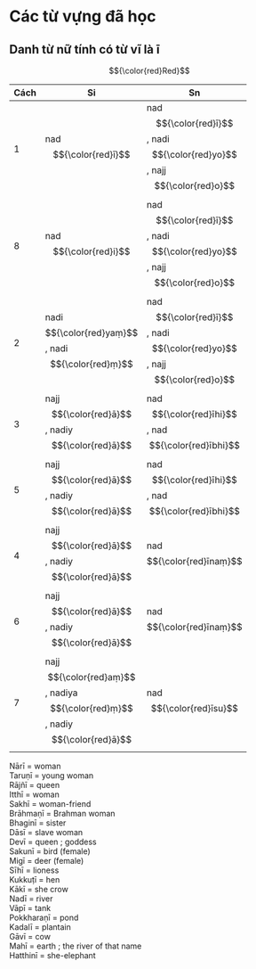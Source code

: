 # Các từ vựng đã học

## Danh từ nữ tính có từ vĩ là ī
$${\color{red}Red}$$	

| Cách | Si | Sn |
| ----- | ----- | ----- |
| 1 | nad$${\color{red}ī}$$ | nad$${\color{red}ī}$$, nadi$${\color{red}yo}$$, najj$${\color{red}o}$$ |
| 8 | nad$${\color{red}i}$$ | nad$${\color{red}ī}$$, nadi$${\color{red}yo}$$, najj$${\color{red}o}$$ |
| 2 | nadi$${\color{red}yaṃ}$$, nadi$${\color{red}ṃ}$$ | nad$${\color{red}ī}$$, nadi$${\color{red}yo}$$, najj$${\color{red}o}$$ |
| 3 | najj$${\color{red}ā}$$, nadiy$${\color{red}ā}$$ | nad$${\color{red}īhi}$$, nad$${\color{red}ībhi}$$ |
| 5 | najj$${\color{red}ā}$$, nadiy$${\color{red}ā}$$ | nad$${\color{red}īhi}$$, nad$${\color{red}ībhi}$$ |
| 4 | najj$${\color{red}ā}$$, nadiy$${\color{red}ā}$$ | nad$${\color{red}īnaṃ}$$ |
| 6 | najj$${\color{red}ā}$$, nadiy$${\color{red}ā}$$ | nad$${\color{red}īnaṃ}$$ |
| 7 | najj$${\color{red}aṃ}$$, nadiya$${\color{red}ṃ}$$, nadiy$${\color{red}ā}$$ | nad$${\color{red}īsu}$$ |


Nārī = woman  
Taruṇī = young woman  
Rājñī = queen  
Itthī = woman  
Sakhī = woman-friend  
Brāhmaṇī = Brahman woman  
Bhaginī = sister  
Dāsī = slave woman  
Devī = queen ; goddess  
Sakunī = bird (female)  
Migī = deer (female)  
Sīhī = lioness  
Kukkuṭī = hen  
Kākī = she crow  
Nadī = river  
Vāpī = tank  
Pokkharaṇī = pond  
Kadalī = plantain  
Gāvī = cow  
Mahī = earth ; the river of that name  
Hatthinī = she-elephant  
